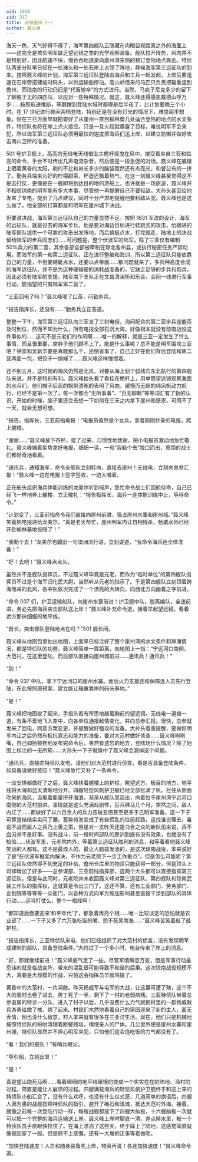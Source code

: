 ```yaml
---
aid: 1010
zid: 317
title: 占领崖州（一）
author: 聂义峰
---
```


海天一色，天气好得不得了，海军第四舰队正隐藏在肉眼目视距离之外的海面上——这完全是欺负明军缺乏望远镜之类的光学观察装备。舰队拉开阵势，风向并不是特别好，因此航速不快，慢吞吞地逐渐向崖州湾东侧的预订登陆地点靠近。特侦队两支分队早已经在一处滩头和一处石岸上占领了阵地，静候海军第三远征队的到来。按照聂义峰的计划，海军第三远征队登陆由海兵和工兵一起发起，上岸后要迅速在石岸旁搭建临时码头，以供运输船停泊。高山岭借来的马匹只负责把辎重运到儋州，而琼南的行动仍旧是“代畜输卒”的方式进行。当然，马疯子尼克多少的留下了聊胜于无的四匹马，以应对一些特殊情况。就这，聂义峰还得感恩戴德山呼万岁……按照航速推断，等磨蹭到登陆水域时都得是后半夜了，比计划要晚三个小时。在 17 世纪进行夜间两栖登陆，特别还是在没有灯光的情况下，难度超乎想象。好在三亚方面早就勘查好了从崖州一直到榆林堡几处适合登陆的地点的水文条件，特侦队也将在岸上点火接应。只是一旦火起就暴露了目标，难说明军不会来犯，所以海军第三远征队必须用最快的速度把海兵们运上岸，以建立防御并做好攻击南山卫所的准备。

501 号护卫舰上，高高的无线电天线借助主桅杆摇曳在风中，接受着来自三亚和临高的命令，手台不时传出几声电流杂音，然后便是一段急促的对话。聂义峰在艉楼上晒着黄昏的太阳，剃的不比和尚长多少的脑袋竟然还有点亮光，和督公有的一拼了。勤务兵端来沁好的柠檬甜茶，杯盏还飘着热气，在这一刻聂义峰甚至觉得这不是去打仗，更像是在一艘即将到达目的地的游船上。也许就是一场旅游，聂义峰并不相信琼南的明军能有多大本事，尽管他一再提醒自己不要轻敌。大孙头甚至给他发来了专电，提出了几点建议，同时十分严肃地提醒他要料敌从宽。聂义峰也是这么做了，他全部的打算都是和明军在崖州城下决战。

但要说决战，海军第三远征队自己的力量显然不足。按照 1631 军改的设计，海军的远征队，就是过去的海军步兵，他是要对海边目标进行蛙跳式的攻击，给跟进的陆军部队提供一个可靠的攻击出发阵地，而后蜻蜓点水，打完就走，陆地上的决战留给陆军的步兵同志们……可问题是，整个伏波军的陆军，除了三亚仅有编制 50%兵力的第二营，其余各部全部被牵制在琼北各州县，或执行秘密任务严禁动用。而海军的第一和第二远征队，正在进行整编和海训，所以第三远征队只能依靠自己的力量，不但要蜻蜓点水，还要以点带面……那问题就来了，多兵种高度合成的海军远征队，并不是为这种硬碰硬的消耗战准备的，它缺乏足够的步兵和炮兵，因此必须有陆军的支援。陆军南下支队正在文昌清澜所和乐会、会同一线进行军事行动，能指望的只有陆军第二营了。

“三亚回电了吗？”聂义峰喝了口茶，问勤务兵。

“报告指挥长，还没有……”勤务兵立正答道。

整整一下午，海军第三远征队向三亚发了三封电报，询问配合的第二营步兵连能否及时到位，然而不知为什么，所有电报全部石沉大海，好像根本就没有琼南战役这件事似的……这可不是元老们的作风啊……唯一的解释，就是三亚一定发生了什么事情，而且很重要，席胖子他们顾不上了。能是什么事呢？总不能是明军围攻三亚吧？钟崇和吴新丰要是真敢那么干，还倒省事了，自己正好在他们背后登陆和第二营两面一包，把饺子一锅端了……聂义峰这样憧憬着。

还不到三月，这时候的海风仍然是北风，对要从海上划个弧线向东北航行的第四舰队来说，并不是特别有利。聂义峰抬头看了看挂在桅杆上，用单筒望远镜观察海面的水兵们，他们帽子后面的飘带清晰的表明了风向。缓慢而无聊的纯风帆动力航行，已经不是第一次了，每一次都会“无所事事”、“百无聊赖”等等词汇有了新的认识。开始的时候，脑子里还会去想一下如何在三天之内拿下崖州和感恩，可用不了一天，就会无想可想。

“报告，指挥长，三亚前指电报！”电报员竟然是个女兵，拿着刚刚抄录的电报，爬上艉楼。

“谢谢……”聂义峰放下茶杯，接了过来，习惯性地致谢，把小电报员激动地急忙敬礼。聂义峰端着架势拿好电报，细细一读，一句“我勒个去”脱口而出，周围的战士们都好奇地看着。

“通讯兵，通知海军，命令全舰队立刻转向，直接去崖州！无线电，立刻向总参汇报！”聂义峰一边在电报上签字签收，一边大喊着。

正在船头组织海兵体能训练的龙美尔听到喊声，急忙命令战士们回舱待命，自己已经飞一样地奔上艉楼，立正敬礼：“报告指挥长，海兵一连体能训练中止，等待命令。”

“计划变了，三亚前指命令我们直接向崖州前进，强占崖州水寨和崖州城。”聂义峰笑着把电报递给龙美尔，“真是老天帮忙，崖州明军内讧自相残杀，杨威水师已经开赴榆林基地投降了！”

“我勒个去！”龙美尔也蹦出一句澳洲流行语，立刻说道，“我命令海兵连全体准备！”

“好！去吧！”聂义峰点点头。

虽然并不是舰队指挥员，不过聂义峰毕竟是元老，而作为“临时单位”的第四舰队指挥员不过是个海军归化民大尉，当然听从元老的指示了。于是第四舰队立刻顶着跨海而来的北风，各中队依次完成了一个漂亮的大转向，向西北方向画着之字前进。

“命令 037 们，护卫运输船队，向崖州水寨前进！护卫舰中队，脱离编队，全速前进，务必先把海兵突击部队送上岸！”聂义峰补充命令道，接着举起望远镜，看着远方那抹细细的地平线。

“首长，突击部队登陆地点在吗？”501 舰长问。

聂义峰从地图包里抽出地图，上面早已标注好了整个崖州湾的水文条件和岸滩情况，都是特侦队的功劳。聂义峰简单一算距离，向地图上一指：“宁远河口南侧，大范村，在这里登陆，而后部队直接向崖州城前进……通讯兵！通讯兵！”

“到！”

“命令 037 中队，拿下宁远河口的崖州水寨。而后火力支援连和保障连人员先行登陆，在此按照原预案，建立能让辎重靠岸的码头基地。”

“是！”

聂义峰把地图收了起来，手指头若有所思地敲着胸前的望远镜。无线电一道接一道，有条不紊地飞入空中，向各单位通报敌情变化，并向总参汇报。很快，总参就发来了回电，同意方案变更，并提醒做好强攻的准备。大孙头着重提醒，要做好明军内讧之后仍然有抵抗意志和能力的准备，要对大范村做好侦查……聂义峰咧咧嘴，自己抑扬顿挫地发布完命令后，果然有遗忘的地方，登陆场什么情况？除了地图上标注的一无所知……大孙头一下子就猜中了聂义峰会漏掉这个问题。

“通讯兵，直接向特侦队发电，请他们对大范村进行侦查，看是否具备登陆条件，如具备请做好接应！”聂义峰急忙又补了一条命令。

一应安排都做好了之后，聂义峰扶着艉楼上的护栏，眺望远方。极目的地方，地平线将大海和蓝天清晰地分开。四艘轻型风帆护卫舰已经全部张满了帆，拦住从侧面吹来的海风，汲取着能量挤开海浪，渐渐从舰队里超出，向着位于崖州湾宁远河口南侧的大范村前进。事情就是这么充满戏剧性，厉兵秣马几个月，突然之间，敌人内讧了……都做好了以六百余人的兵力击破五倍甚至更多于己明军准备，这一下子可算是结结实实闪了腰。蓄势待发变成了有些慌乱的往前赶路，这找谁说理去，虽说不战而屈人之兵乃上善之策，但是对一支昨天还是乌合之众的新队伍来说，兵不血刃并不是好事。没有战斗，前一段时间部队的整训到底有没有效果，也就没有了检验……伏波军里，元老院内外，等着第三远征队胜利的消息，和等着看他聂义峰笑话的人都有。这不是最烦人的，最让人脑袋发涨的，是这次琼南战役，本来说好了是“在伏波军框架内解决，不作为元老院下一步工作重点”，但是怎么可能呢？第三远征队依然得不到充足的补给，儋州仓库里的物资只能获得一部分，但是顶头上司却增加了好多——总参谋部、三亚前线指挥部，这两个大头都可以直接指挥第三远征队，但是与此同时，元老院并未收回聂义峰对第三远征队、第四舰队和琼南武装工作队的指挥权，这就算是令出三门了。这还不算，还有工业部门、劳务部门、企划院等等等等一众衙门，以各种方式向军方施加影响甚至直接干涉到部队的具体行动……这叫打仗么，整个一唱戏啊！

“都知道后面要迎来‘和平年代’了，都急着再亮个相……唯一比较淡定的恐怕就是农业部了……一下子又多了六万张吃饭的嘴，愁不死吴南海……”聂义峰苦笑着敲了敲护栏。

“报告指挥长，三亚特侦队来电，他们已经组织了对大范村的侦查，没有发现明军成建制的部队，具备登陆条件。”大约过了一个多小时，电台传来了岸上的消息。

“好，那就继续前进！”聂义峰底气足了一些。尽管军情瞬息万变，但是军事行动最忌讳的就是临战变阵，带来的混乱很可能导致不和谐的后果。这次琼南战役规模不大，真要是大规模的作战，只怕这会指挥员早就骂娘了。

黄昏中的大范村，一片凋敝。昨天杨威军与屯军的大战，让这里可遭了殃，这个不大的渔村也卷了进去，男丁死了一半，剩下了一村的老弱病残。三亚特侦队带着总参直属的特诊一分队，进入了村子以后，几乎没费什么力气就把村里的一群杨威散兵游勇给缴了械，绑了起来。村民们木然地看着自己的家园迎来了新的主人，面无表情，倒也没什么敌意，村人本来就有很多在三亚讨生活。现在，他们只是机械地按照特侦队的吩咐清理着断壁残垣，掩埋亲人的尸体。几公里外便是崖州水寨和崖州城，特侦队显然并不担心明军来犯，只怕他们这会连吃饭的力气都没有了。

“看！我们的舰队！”有哨兵眼尖。

“导引船，立刻出发！”

“是！”

真是望山跑死马啊……看着细细的地平线缓慢的变成一个实实在在的陆地、渔村的过程，简直是能让人崩溃的过程。四艘满载海兵的轻型风帆护卫舰终于和迎上来的特侦队小船汇合了，没有什么欢呼，也没有什么仪式感，几道简单的旗语后，四艘人满为患的战舰按照特侦队的指引，避开了礁石和浅滩，抵达大范村外海。接着，就像之前每一次登陆行动一样，每艘战舰都放下了四艘大舢板，十六艘舢板一次就可以把一个完整的海兵连输送上岸。聂义峰上岸时脚底一滑，差点掉水里，被一个特侦队员手疾眼快拉住了。在海上漂泊了这些天，终于踩上了陆地，这感觉简直就像是回家了一般。但是顾不上感慨，还有一大堆的正事等着做呢。

“加快登陆速度！人员和随身装备先上岸，物资再说！各连加快速度！”聂义峰命令道。
